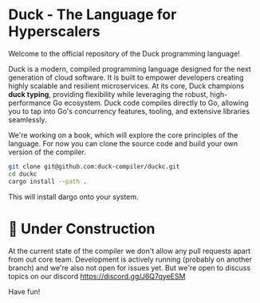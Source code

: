 # Duck - The Language for Hyperscalers
Welcome to the official repository of the Duck programming language!

Duck is a modern, compiled programming language designed for the next generation of cloud software. It is built to empower developers creating highly scalable and resilient microservices. At its core, Duck champions **duck typing**, providing flexibility while leveraging the robust, high-performance Go ecosystem. Duck code compiles directly to Go, allowing you to tap into Go's concurrency features, tooling, and extensive libraries seamlessly.

We're working on a book, which will explore the core principles of the language.
For now you can clone the source code and build your own version of the compiler.

```sh
git clone git@github.com:duck-compiler/duckc.git
cd duckc
cargo install --path .
```

This will install dargo onto your system.

# 🚧 Under Construction
At the current state of the compiler we don't allow any pull requests apart from out core team.
Development is actively running (probably on another branch) and we're also not open for issues yet. But we're open to discuss topics on our discord
https://discord.gg/J6Q7qyeESM

Have fun! 
